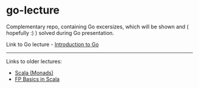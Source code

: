 # go-lecture

Complementary repo, containing Go excersizes, which will be shown and ( hopefully :) ) solved during Go presentation.

Link to Go lecture - [Introduction to Go](https://docs.google.com/presentation/d/1NCijAjwSVZjDhr3Ko1ewoJE9xcMNXOLK1I7j9buxk84/edit?usp=sharing)

---------------------------------
Links to older lectures:
- [Scala (Monads)](https://drive.google.com/file/d/1o6nPUokqWlp78oxFfvYXnbMNCA10O4ap/view?usp=sharing)
- [FP Basics in Scala](https://drive.google.com/file/d/1SKiLaRgv30c6XxqWFGWvDvt5ddOWeL0o/view?usp=sharing)
